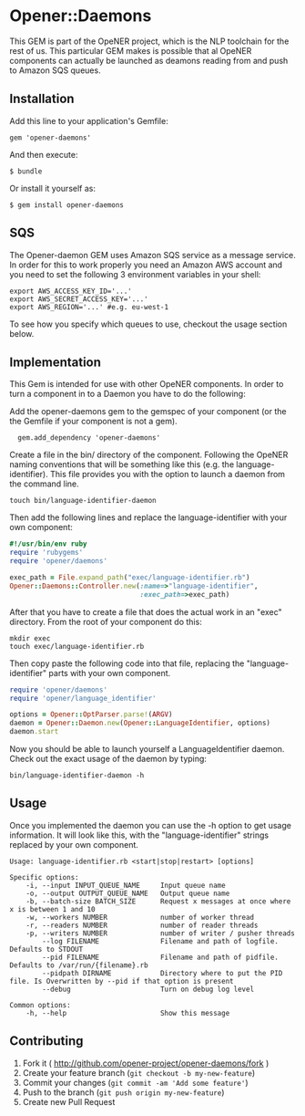 # Opener::Daemons

This GEM is part of the OpeNER project, which is the NLP toolchain for the rest
of us. This particular GEM makes is possible that al OpeNER components can
actually be launched as deamons reading from and push to Amazon SQS queues.

## Installation

Add this line to your application's Gemfile:

    gem 'opener-daemons'

And then execute:

    $ bundle

Or install it yourself as:

    $ gem install opener-daemons


## SQS

The Opener-daemon GEM uses Amazon SQS service as a message service. In order for
this to work properly you need an Amazon AWS account and you need to set the
following 3 environment variables in your shell:

```
export AWS_ACCESS_KEY_ID='...'
export AWS_SECRET_ACCESS_KEY='...'
export AWS_REGION='...' #e.g. eu-west-1
```

To see how you specify which queues to use, checkout the usage section below.

## Implementation

This Gem is intended for use with other OpeNER components. In order to turn a
component in to a Daemon you have to do the following:

Add the opener-daemons gem to the gemspec of your component (or the the Gemfile
if your component is not a gem).

```
  gem.add_dependency 'opener-daemons'
```

Create a file in the bin/ directory of the component. Following the OpeNER
naming conventions that will be something like this (e.g. the
language-identifier). This file provides you with the option to launch a daemon
from the command line.

    touch bin/language-identifier-daemon

Then add the following lines and replace the language-identifier with your own
component:

```ruby
#!/usr/bin/env ruby
require 'rubygems'
require 'opener/daemons'

exec_path = File.expand_path("exec/language-identifier.rb")
Opener::Daemons::Controller.new(:name=>"language-identifier",
                                :exec_path=>exec_path)
```

After that you have to create a file that does the actual work in an "exec"
directory. From the root of your component do this:

```
mkdir exec
touch exec/language-identifier.rb
```

Then copy paste the following code into that file, replacing the
"language-identifier" parts with your own component.

```ruby
require 'opener/daemons'
require 'opener/language_identifier'

options = Opener::OptParser.parse!(ARGV)
daemon = Opener::Daemon.new(Opener::LanguageIdentifier, options)
daemon.start
```

Now you should be able to launch yourself a LanguageIdentifier daemon. Check out
the exact usage of the daemon by typing:

```
bin/language-identifier-daemon -h
```

## Usage

Once you implemented the daemon you can use the -h option to get usage
information. It will look like this, with the "language-identifier" strings
replaced by your own component.

```
Usage: language-identifier.rb <start|stop|restart> [options]

Specific options:
    -i, --input INPUT_QUEUE_NAME     Input queue name
    -o, --output OUTPUT_QUEUE_NAME   Output queue name
    -b, --batch-size BATCH_SIZE      Request x messages at once where x is between 1 and 10
    -w, --workers NUMBER             number of worker thread
    -r, --readers NUMBER             number of reader threads
    -p, --writers NUMBER             number of writer / pusher threads
        --log FILENAME               Filename and path of logfile. Defaults to STDOUT
        --pid FILENAME               Filename and path of pidfile. Defaults to /var/run/{filename}.rb
        --pidpath DIRNAME            Directory where to put the PID file. Is Overwritten by --pid if that option is present
        --debug                      Turn on debug log level

Common options:
    -h, --help                       Show this message
```


## Contributing

1. Fork it ( http://github.com/opener-project/opener-daemons/fork )
2. Create your feature branch (`git checkout -b my-new-feature`)
3. Commit your changes (`git commit -am 'Add some feature'`)
4. Push to the branch (`git push origin my-new-feature`)
5. Create new Pull Request
